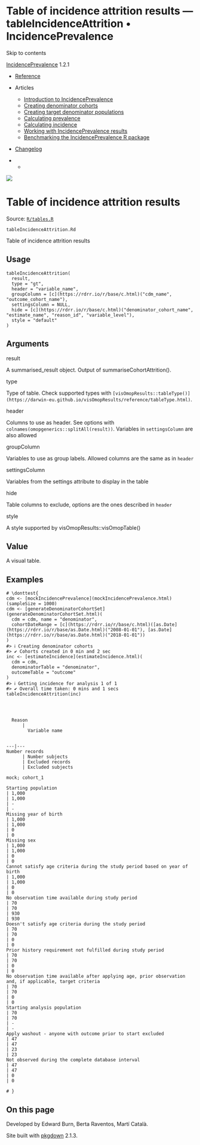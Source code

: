 # Table of incidence attrition results — tableIncidenceAttrition • IncidencePrevalence

Skip to contents

[IncidencePrevalence](../index.html) 1.2.1

  * [Reference](../reference/index.html)
  * Articles
    * [Introduction to IncidencePrevalence](../articles/a01_Introduction_to_IncidencePrevalence.html)
    * [Creating denominator cohorts](../articles/a02_Creating_denominator_populations.html)
    * [Creating target denominator populations](../articles/a03_Creating_target_denominator_populations.html)
    * [Calculating prevalence](../articles/a04_Calculating_prevalence.html)
    * [Calculating incidence](../articles/a05_Calculating_incidence.html)
    * [Working with IncidencePrevalence results](../articles/a06_Working_with_IncidencePrevalence_Results.html)
    * [Benchmarking the IncidencePrevalence R package](../articles/a07_benchmark.html)
  * [Changelog](../news/index.html)


  *   * [](https://github.com/darwin-eu/IncidencePrevalence/)



![](../logo.png)

# Table of incidence attrition results

Source: [`R/tables.R`](https://github.com/darwin-eu/IncidencePrevalence/blob/v1.2.1/R/tables.R)

`tableIncidenceAttrition.Rd`

Table of incidence attrition results

## Usage
    
    
    tableIncidenceAttrition(
      result,
      type = "gt",
      header = "variable_name",
      groupColumn = [c](https://rdrr.io/r/base/c.html)("cdm_name", "outcome_cohort_name"),
      settingsColumn = NULL,
      hide = [c](https://rdrr.io/r/base/c.html)("denominator_cohort_name", "estimate_name", "reason_id", "variable_level"),
      style = "default"
    )

## Arguments

result
    

A summarised_result object. Output of summariseCohortAttrition().

type
    

Type of table. Check supported types with `[visOmopResults::tableType()](https://darwin-eu.github.io/visOmopResults/reference/tableType.html)`.

header
    

Columns to use as header. See options with `colnames(omopgenerics::splitAll(result))`. Variables in `settingsColumn` are also allowed

groupColumn
    

Variables to use as group labels. Allowed columns are the same as in `header`

settingsColumn
    

Variables from the settings attribute to display in the table

hide
    

Table columns to exclude, options are the ones described in `header`

style
    

A style supported by visOmopResults::visOmopTable()

## Value

A visual table.

## Examples
    
    
    # \donttest{
    cdm <- [mockIncidencePrevalence](mockIncidencePrevalence.html)(sampleSize = 1000)
    cdm <- [generateDenominatorCohortSet](generateDenominatorCohortSet.html)(
      cdm = cdm, name = "denominator",
      cohortDateRange = [c](https://rdrr.io/r/base/c.html)([as.Date](https://rdrr.io/r/base/as.Date.html)("2008-01-01"), [as.Date](https://rdrr.io/r/base/as.Date.html)("2018-01-01"))
    )
    #> ℹ Creating denominator cohorts
    #> ✔ Cohorts created in 0 min and 2 sec
    inc <- [estimateIncidence](estimateIncidence.html)(
      cdm = cdm,
      denominatorTable = "denominator",
      outcomeTable = "outcome"
    )
    #> ℹ Getting incidence for analysis 1 of 1
    #> ✔ Overall time taken: 0 mins and 1 secs
    tableIncidenceAttrition(inc)
    
    
    
    
      Reason
          | 
            Variable name
          
          
    ---|---  
    Number records
          | Number subjects
          | Excluded records
          | Excluded subjects
          
    mock; cohort_1
          
    Starting population
    | 1,000
    | 1,000
    | -
    | -  
    Missing year of birth
    | 1,000
    | 1,000
    | 0
    | 0  
    Missing sex
    | 1,000
    | 1,000
    | 0
    | 0  
    Cannot satisfy age criteria during the study period based on year of birth
    | 1,000
    | 1,000
    | 0
    | 0  
    No observation time available during study period
    | 70
    | 70
    | 930
    | 930  
    Doesn't satisfy age criteria during the study period
    | 70
    | 70
    | 0
    | 0  
    Prior history requirement not fulfilled during study period
    | 70
    | 70
    | 0
    | 0  
    No observation time available after applying age, prior observation and, if applicable, target criteria
    | 70
    | 70
    | 0
    | 0  
    Starting analysis population
    | 70
    | 70
    | -
    | -  
    Apply washout - anyone with outcome prior to start excluded
    | 47
    | 47
    | 23
    | 23  
    Not observed during the complete database interval
    | 47
    | 47
    | 0
    | 0  
      
    # }
    

## On this page

Developed by Edward Burn, Berta Raventos, Martí Català.

Site built with [pkgdown](https://pkgdown.r-lib.org/) 2.1.3.
